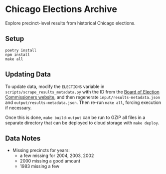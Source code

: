 # Chicago Elections Archive

Explore precinct-level results from historical Chicago elections.

## Setup

```shell
poetry install
npm install
make all
```

## Updating Data

To update data, modify the `ELECTIONS` variable in `scripts/scrape_results_metadata.py` with the ID from the [Board of Election Commissioners website](https://chicagoelections.gov/en/election-results.html), and then  regenerate `input/results-metadata.json` and `output/results-metadata.json`. Then re-run `make all`, forcing execution if necessary.

Once this is done, `make build-output` can be run to GZIP all files in a separate directory that can be deployed to cloud storage with `make deploy`.

## Data Notes

- Missing precincts for years:
  - a few missing for 2004, 2003, 2002
  - 2000 missing a good amount
  - 1983 missing a few
